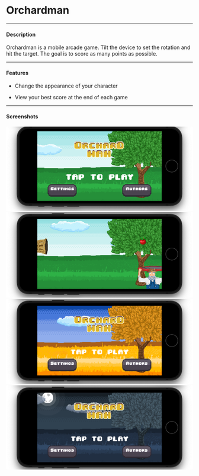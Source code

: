 # Orchardman

---

#### Description

Orchardman is a mobile arcade game. Tilt the device to set the rotation and hit the target. The goal is to score as many points as possible.

---

#### Features

- Change the appearance of your character

- View your best score at the end of each game

---

#### Screenshots

![](https://raw.githubusercontent.com/mwitjez/Orchardman/master/Screenshot_2.png?token=GHSAT0AAAAAABRKWACNBX6EQHX4WKYUER7WYRVBPMA)
![](https://raw.githubusercontent.com/mwitjez/Orchardman/master/Screenshot_3.png?token=GHSAT0AAAAAABRKWACNHKYPZNQUEMG5MK3YYRVBPVA)
![](https://raw.githubusercontent.com/mwitjez/Orchardman/master/Screenshot_4.png?token=GHSAT0AAAAAABRKWACNU6QPHAUWN6DI7X2EYRVBP6A)
![](https://raw.githubusercontent.com/mwitjez/Orchardman/master/Screenshot_1.png?token=GHSAT0AAAAAABRKWACNAJX2V7KFJOA5P72QYRVBO4Q)
